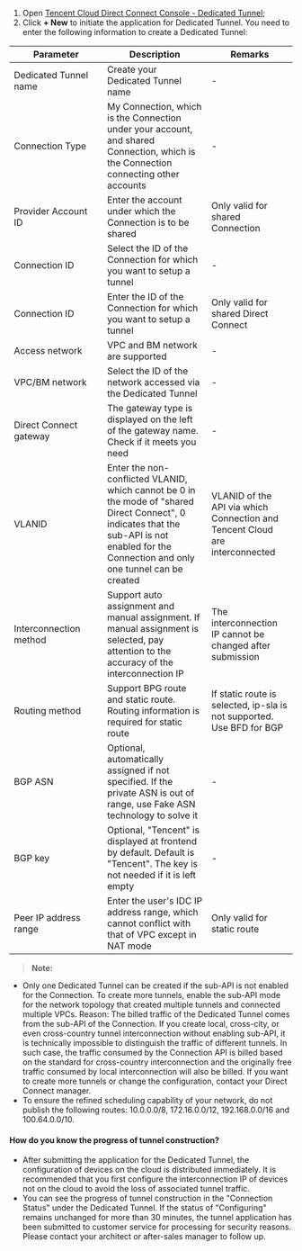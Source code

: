 1. Open [Tencent Cloud Direct Connect Console - Dedicated Tunnel](https://console.cloud.tencent.com/vpc/dcConn);
2. Click **+ New** to initiate the application for Dedicated Tunnel. You need to enter the following information to create a Dedicated Tunnel:
<style>
table th:first-of-type {
    width: 150px;
}
</style>

| Parameter | Description | Remarks |
| --------- | -------------------------------- | -------- |
| Dedicated Tunnel name | Create your Dedicated Tunnel name |      -     |
| Connection Type | My Connection, which is the Connection under your account, and shared Connection, which is the Connection connecting other accounts |    -       |
| Provider Account ID | Enter the account under which the Connection is to be shared | Only valid for shared Connection |
| Connection ID | Select the ID of the Connection for which you want to setup a tunnel |       -    |
| Connection ID | Enter the ID of the Connection for which you want to setup a tunnel | Only valid for shared Direct Connect |
| Access network | VPC and BM network are supported |        -   |
| VPC/BM network | Select the ID of the network accessed via the Dedicated Tunnel |       -    |
| Direct Connect gateway | The gateway type is displayed on the left of the gateway name. Check if it meets you need |    -       |
| VLANID      | Enter the non-conflicted VLANID, which cannot be 0 in the mode of "shared Direct Connect", 0 indicates that the sub-API is not enabled for the Connection and only one tunnel can be created | VLANID of the API via which Connection and Tencent Cloud are interconnected |
| Interconnection method | Support auto assignment and manual assignment. If manual assignment is selected, pay attention to the accuracy of the interconnection IP | The interconnection IP cannot be changed after submission |
| Routing method | Support BPG route and static route. Routing information is required for static route | If static route is selected, ip-sla is not supported. Use BFD for BGP |
| BGP ASN   | Optional, automatically assigned if not specified. If the private ASN is out of range, use Fake ASN technology to solve it |     -      |
| BGP key | Optional, "Tencent" is displayed at frontend by default. Default is "Tencent". The key is not needed if it is left empty |     -      |
| Peer IP address range | Enter the user's IDC IP address range, which cannot conflict with that of VPC except in NAT mode | Only valid for static route |  

>**Note:**
- Only one Dedicated Tunnel can be created if the sub-API is not enabled for the Connection. To create more tunnels, enable the sub-API mode for the network topology that created multiple tunnels and connected multiple VPCs.
Reason: The billed traffic of the Dedicated Tunnel comes from the sub-API of the Connection. If you create local, cross-city, or even cross-country tunnel interconnection without enabling sub-API, it is technically impossible to distinguish the traffic of different tunnels. In such case, the traffic consumed by the Connection API is billed based on the standard for cross-country interconnection and the originally free traffic consumed by local interconnection will also be billed.
If you want to create more tunnels or change the configuration, contact your Direct Connect manager.
- To ensure the refined scheduling capability of your network, do not publish the following routes: 10.0.0.0/8, 172.16.0.0/12, 192.168.0.0/16 and 100.64.0.0/10.

#### How do you know the progress of tunnel construction?
- After submitting the application for the Dedicated Tunnel, the configuration of devices on the cloud is distributed immediately. It is recommended that you first configure the interconnection IP of devices not on the cloud to avoid the loss of associated tunnel traffic.
- You can see the progress of tunnel construction in the "Connection Status" under the Dedicated Tunnel. If the status of "Configuring" remains unchanged for more than 30 minutes, the tunnel application has been submitted to customer service for processing for security reasons. Please contact your architect or after-sales manager to follow up.
